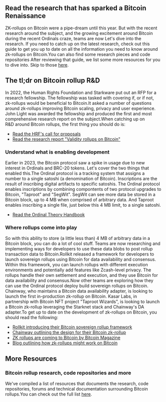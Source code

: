 ## Read the research that has sparked a Bitcoin Renaissance

ZK-rollups on Bitcoin were a pipe-dream until this year. But with the recent research around the subject, and the growing excitement around Bitcoin during the recent Ordinals craze, teams are now Let's dive into the research. If you need to catch up on the latest research, check out this guide to get you up to date on all the information you need to know around zk-rollups on Bitcoin.You can also find some research pieces and code repositories After reviewing that guide, we list some more resources for you to dive into. Skip to those [here](https://bitcoinrollups.io/research-links).

## The tl;dr on Bitcoin rollup R&D

In 2022, the Human Rights Foundation and Starkware put out an RFP for a research fellowship. The fellowship was tasked with covering if, or if not, zk-rollups would be beneficial to Bitcoin.It asked a number of questions around zk-rollups improving Bitcoin scaling, privacy and user experience. John Light was awarded the fellowship and produced the first and most comprehensive research report on the subject.When catching up on R&D around Bitcoin rollups, the first thing you should do is:

- [Read the HRF's call for proposals](https://hrf.org/zkrollups)
- [Read the research report "Validity rollups on Bitcoin"](https://bitcoinrollups.org/)

### Understand what is enabling development

Earlier in 2023, the Bitcoin protocol saw a spike in usage due to new interest in Ordinals and BRC-20 tokens. Let's cover the two things that enabled this.The Ordinal protocol is a tracking system that assigns a number to a single satoshi (a denomination of Bitcoin). Inscriptions are the result of inscribing digital artifacts to specific satoshis. The Ordinal protocol enables inscriptions by combining compontents of two protocol upgrades to Bitcoin, "Taproot" and "SegWit". SegWit can see more data be stored in a Bitcoin block, up to 4 MB when comprised of arbitrary data. And Taproot enables inscribing a single file, just below this 4 MB limit, to a single satoshi.

- [Read the Ordinal Theory Handbook](https://docs.ordinals.com/inscriptions.html)

### Where rollups come into play

So with this ability to store (a little less than) 4 MB of arbitrary data in a Bitcoin block, you can do a lot of cool stuff. Teams are now researching and implementing ways for developers to use these data blobs to post rollup transaction data to Bitcoin.Rollkit released a framework for developers to launch sovereign rollups using Bitcoin for data availability and consensus. Within this framework, you can launch rollups with different execution environments and potentially add features like Zcash-level privacy. The rollups handle their own settlement and execution, and they use Bitcoin for data availability and consensus.Now other teams are exploring how they can use the Ordinal protocol deploy build sovereign rollups on Bitcoin. Chainway, who maintains a Bitcoin data availability adapter, is looking to launch the first in-production zk-rollup on Bitcoin. Kasar Labs, in partnership with Bitcoin NFT project "Taproot Wizards", is looking to launch a Bitcoin zk-rollup leveraging the Starknet stack and Chainway's DA adapter.To get up to date on the development of zk-rollups on Bitcoin, you should read the following:

- [Rollkit introducing their Bitcoin sovereign rollup framework](https://rollkit.dev/blog/sovereign-rollups-on-bitcoin)
- [Chainway outlining the design for their Bitcoin zk-rollup](https://medium.com/@chainway_xyz/a-sovereign-zk-rollup-on-bitcoin-full-bitcoin-security-without-a-soft-fork-ca0389a0b658)
- [ZK rollups are coming to Bitcoin by Bitcoin Magazine](https://bitcoinmagazine.com/technical/zk-rollups-are-coming-to-bitcoin-heres-all-you-need-to-know)
- [Blog outlining how zk-rollups might work on Bitcoin](https://trustmachines.co/learn/what-are-rollups-and-how-can-they-work-on-bitcoin/)

## More Resources

### Bitcoin rollup research, code repositories and more

We've compiled a list of resources that documents the research, code repositories, forums and technical documentation surrounding Bitcoin rollups.You can check out the full list [here](https://bitcoinrollups.io/research-links).
